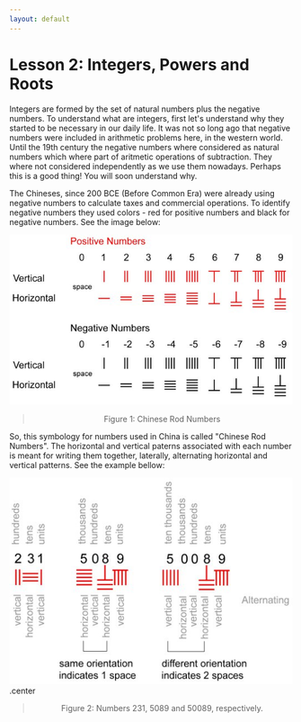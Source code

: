 ```yaml
---
layout: default
---
```


# Lesson 2: Integers, Powers and Roots

Integers are formed by the set of natural numbers plus the negative numbers. To understand what are integers, first let's understand why they started to be necessary in our daily life. It was not so long ago that negative numbers were included in arithmetic problems here, in the western world. Until the 19th century the negative numbers where considered as natural numbers which where part of aritmetic operations of subtraction. They where not considered independently as we use them nowadays. Perhaps this is a good thing! You will soon understand why. 

The Chineses, since 200 BCE (Before Common Era) were already using negative numbers to calculate taxes and commercial operations. To identify negative numbers they used colors - red for positive numbers and black for negative numbers. See the image below:

![](assets/imgs/rodnumbers.jpg)
> <center> Figure 1: Chinese Rod Numbers </center>


So, this symbology for numbers used in China is called "Chinese Rod Numbers". The horizontal and vertical paterns associated with each number is meant for writing them together, laterally, alternating horizontal and vertical patterns. See the example bellow:

![Numbers 231, 5089 and 50089, respectively](assets/imgs/spaces1.jpg).center

> <center> Figure 2: Numbers 231, 5089 and 50089, respectively. </center>

